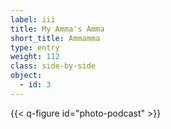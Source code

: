 ```yaml
---
label: iii
title: My Amma's Amma
short_title: Ammamma
type: entry
weight: 112
class: side-by-side
object:
  - id: 3
---
```


{{< q-figure id="photo-podcast" >}}
